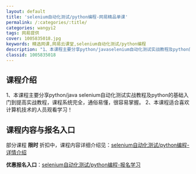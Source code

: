 ```yaml
---
layout: default
title: 'selenium自动化测试/python编程-网易精品单课'
permalink: /:categories/:title/
categories: wangyi2
tags: 网易提供
cover: 1005835018.jpg
keywords: 精选网课,网易云课堂,selenium自动化测试/python编程
description: "1、本课程主要分享python/javaselenium自动化测试实战教程及python的基础入门到提高实战教程，课程系统完全，通俗易懂，很容易掌握。2、本课程适合喜欢计算机技术的人员观看学"
classid: 1005835018
---
```


## 课程介绍

1、本课程主要分享python/java selenium自动化测试实战教程及python的基础入门到提高实战教程，课程系统完全，通俗易懂，很容易掌握。
2、本课程适合喜欢计算机技术的人员观看学习！

## 课程内容与报名入口

部分课程 **限时** 折扣中，课程内容详细介绍见：[selenium自动化测试/python编程-详情介绍](https://study.163.com/course/introduction/1005835018.htm?share=1&shareId=1025206652&utm_campaign=share&utm_medium=iphoneShare&utm_source=&utm_u=1025206652)

**优惠报名入口**：[selenium自动化测试/python编程-报名学习](https://study.163.com/course/introduction/1005835018.htm?share=1&shareId=1025206652&utm_campaign=share&utm_medium=iphoneShare&utm_source=&utm_u=1025206652)

